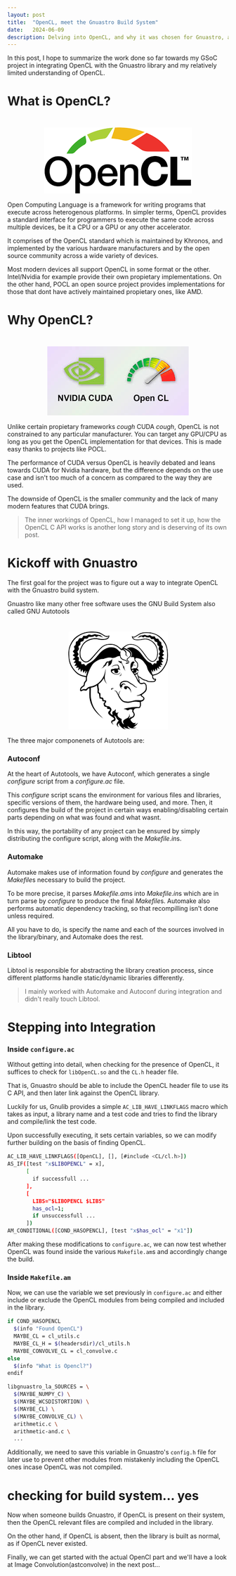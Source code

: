 ```yaml
---
layout: post
title:  "OpenCL, meet the Gnuastro Build System"
date:   2024-06-09
description: Delving into OpenCL, and why it was chosen for Gnuastro, along with the basics.
---
```


<p class="intro"><span class="dropcap">I</span>n this post, I hope to summarize the work done so far towards my GSoC project in integrating OpenCL with the Gnuastro library and my relatively limited understanding of OpenCL.</p>

# What is OpenCL?
<p align="center" width="100%">
  <img src="/assets/img/opencl-logo.png" alt="OpenCL Logo" style="margin-bottom: 0; margin-top: 24px"> 
</p>
Open Computing Language is a framework for writing programs that execute across heterogenous platforms. In simpler terms, OpenCL provides a standard interface for programmers to execute the same code across multiple devices, be it a CPU or a GPU or any other accelerator.

It comprises of the OpenCL standard which is maintained by Khronos, and implemented by the various hardware manufacturers and by the open source community across a wide variety of devices.

Most modern devices all support OpenCL in some format or the other. Intel/Nvidia for example provide their own propietary implementations. On the other hand, POCL an open source project provides implementations for those that dont have actively maintained propietary ones, like AMD.

# Why OpenCL?

<p align="center" width="100%">
  <img src="/assets/img/cl-cuda.jpeg" alt="OpenCL versus CUDA" style="margin-bottom: 0; margin-top: 24px"> 
</p>

Unlike certain propietary frameworks *cough* CUDA *cough*, OpenCL is not constrained to any particular manufacturer. You can target any GPU/CPU as long as you get the OpenCL implementation for that devices. This is made easy thanks to projects like POCL.

The performance of CUDA versus OpenCL is heavily debated and leans towards CUDA for Nvidia hardware, but the difference depends on the use case and isn't too much of a concern as compared to the way they are used.

The downside of OpenCL is the smaller community and the lack of many modern features that CUDA brings.

<blockquote>
The inner workings of OpenCL, how I managed to set it up, how the OpenCL C API works is another long story and is deserving of its own post.
</blockquote>


# Kickoff with Gnuastro

The first goal for the project was to figure out a way to integrate OpenCL with the Gnuastro build system.

Gnuastro like many other free software uses the GNU Build System also called GNU Autotools

<p align="center" width="100%">
  <img src="/assets/img/gnu-logo.png" alt="GNU Autotools" style="margin-bottom: 0; margin-top: 24px"> 
</p>

The three major componenets of Autotools are:

### Autoconf
At the heart of Autotools, we have Autoconf, which generates a single *configure* script from a *configure.ac* file.

This *configure* script scans the environment for various files and libraries, specific versions of them, the hardware being used, and more. Then, it configures the build of the project in certain ways enabling/disabling certain parts depending on what was found and what wasnt.

In this way, the portability of any project can be ensured by simply distributing the configure script, along with the *Makefile.in*s.

### Automake
Automake makes use of information found by *configure* and generates the *Makefile*s necessary to build the project.

To be more precise, it parses *Makefile.am*s into *Makefile.in*s which are in turn parse by *configure* to produce the final *Makefile*s. Automake also performs automatic dependency tracking, so that recompilling isn't done unless required.

All you have to do, is specify the name and each of the sources involved in the library/binary, and Automake does the rest.

### Libtool
Libtool is responsible for abstracting the library creation process, since different platforms handle static/dynamic libraries differently.

<blockquote>
I mainly worked with Automake and Autoconf during integration and didn't really touch Libtool.
</blockquote>

# Stepping into Integration

### Inside `configure.ac`
Without getting into detail, when checking for the presence of OpenCL, it suffices to check for `libOpenCL.so` and the `CL.h` header file.

That is, Gnuastro should be able to include the OpenCL header file to use its C API, and then later link against the OpenCL library.

Luckily for us, Gnulib provides a simple `AC_LIB_HAVE_LINKFLAGS` macro which takes as input, a library name and a test code and tries to find the library and compile/link the test code.

Upon successfully executing, it sets certain variables, so we can modify further building on the basis of finding OpenCL.
```bash
AC_LIB_HAVE_LINKFLAGS([OpenCL], [], [#include <CL/cl.h>])
AS_IF([test "x$LIBOPENCL" = x],
      [
        if successfull ...
      ],
      [
        LIBS="$LIBOPENCL $LIBS"
        has_ocl=1;
        if unsuccessfull ...
      ])
AM_CONDITIONAL([COND_HASOPENCL], [test "x$has_ocl" = "x1"])
```
After making these modifications to `configure.ac`, we can now test whether OpenCL was found inside the various `Makefile.am`s and accordingly change the build.

### Inside `Makefile.am`
Now, we can use the variable we set previously in `configure.ac` and either include or exclude the OpenCL modules from being compiled and included in the library.

```bash
if COND_HASOPENCL
  $(info "Found OpenCL")
  MAYBE_CL = cl_utils.c
  MAYBE_CL_H = $(headersdir)/cl_utils.h
  MAYBE_CONVOLVE_CL = cl_convolve.c
else
  $(info "What is Opencl?")
endif
```
```bash
libgnuastro_la_SOURCES = \
  $(MAYBE_NUMPY_C) \
  $(MAYBE_WCSDISTORTION) \
  $(MAYBE_CL) \
  $(MAYBE_CONVOLVE_CL) \
  arithmetic.c \
  arithmetic-and.c \
  ...
```

Additionally, we need to save this variable in Gnuastro's `config.h` file for later use to prevent other modules from mistakenly including the OpenCL ones incase OpenCL was not compiled.

# checking for build system... yes
Now when someone builds Gnuastro, if OpenCL is present on their system, then the OpenCL relevant files are compiled and included in the library.

On the other hand, if OpenCL is absent, then the library is built as normal, as if OpenCL never existed.

Finally, we can get started with the actual OpenCl part and we'll have a look at Image Convolution(astconvolve) in the next post...